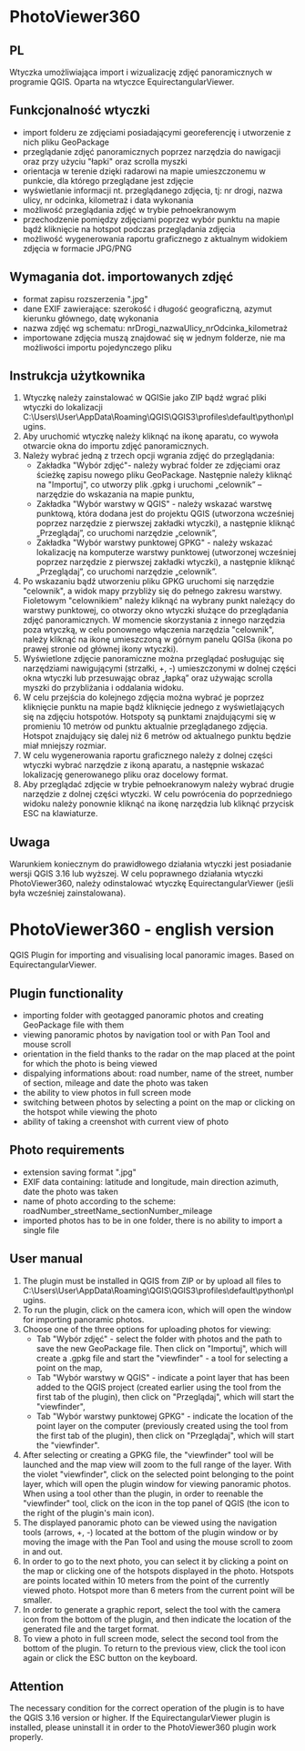 # PhotoViewer360

## PL
Wtyczka umożliwiająca import i wizualizację zdjęć panoramicznych w programie QGIS. Oparta na wtyczce EquirectangularViewer.

## Funkcjonalność wtyczki
* import folderu ze zdjęciami posiadającymi georeferencję i utworzenie z nich pliku GeoPackage 
* przeglądanie zdjęć panoramicznych poprzez narzędzia do nawigacji oraz przy użyciu "łapki" oraz scrolla myszki
* orientacja w terenie dzięki radarowi na mapie umieszczonemu w punkcie, dla którego przeglądane jest zdjęcie
* wyświetlanie informacji nt. przeglądanego zdjęcia, tj: nr drogi, nazwa ulicy, nr odcinka, kilometraż i data wykonania
* możliwość przeglądania zdjęć w trybie pełnoekranowym
* przechodzenie pomiędzy zdjęciami poprzez wybór punktu na mapie bądź kliknięcie na hotspot podczas przeglądania zdjęcia
* możliwość wygenerowania raportu graficznego z aktualnym widokiem zdjęcia w formacie JPG/PNG

## Wymagania dot. importowanych zdjęć
* format zapisu rozszerzenia ".jpg"
* dane EXIF zawierające: szerokość i długość geograficzną, azymut kierunku głównego, datę wykonania
* nazwa zdjęć wg schematu: nrDrogi_nazwaUlicy_nrOdcinka_kilometraż
* importowane zdjęcia muszą znajdować się w jednym folderze, nie ma możliwości importu pojedynczego pliku

## Instrukcja użytkownika
1. Wtyczkę należy zainstalować w QGISie jako ZIP bądź wgrać pliki wtyczki do lokalizacji C:\Users\User\AppData\Roaming\QGIS\QGIS3\profiles\default\python\plugins.
2. Aby uruchomić wtyczkę należy kliknąć na ikonę aparatu, co wywoła otwarcie okna do importu zdjęć panoramicznych.
3. Należy wybrać jedną z trzech opcji wgrania zdjęć do przeglądania:
    - Zakładka "Wybór zdjęć"- należy wybrać folder ze zdjęciami oraz ścieżkę zapisu nowego pliku GeoPackage. Następnie należy kliknąć na "Importuj", co utworzy plik .gpkg i uruchomi „celownik” – narzędzie do wskazania na mapie punktu,
    - Zakładka "Wybór warstwy w QGIS" - należy wskazać warstwę punktową, która dodana jest do projektu QGIS (utworzona wcześniej poprzez narzędzie z pierwszej zakładki wtyczki), a następnie kliknąć „Przeglądaj”, co uruchomi narzędzie „celownik”,
    - Zakładka "Wybór warstwy punktowej GPKG" - należy wskazać lokalizację na komputerze warstwy punktowej (utworzonej wcześniej poprzez narzędzie z pierwszej zakładki wtyczki), a następnie kliknąć „Przeglądaj”, co uruchomi narzędzie „celownik”.
4. Po wskazaniu bądź utworzeniu pliku GPKG uruchomi się narzędzie "celownik", a widok mapy przybliży się do pełnego zakresu warstwy. Fioletowym "celownikiem" należy kliknąć na wybrany punkt należący do warstwy punktowej, co otworzy okno wtyczki służące do przeglądania zdjęć panoramicznych. W momencie skorzystania z innego narzędzia poza wtyczką, w celu ponownego włączenia narzędzia "celownik", należy kliknąć na ikonę umieszczoną w górnym panelu QGISa (ikona po prawej stronie od głównej ikony wtyczki).
5. Wyświetlone zdjęcie panoramiczne można przeglądać posługując się narzędziami nawigującymi (strzałki, +, -) umieszczonymi w dolnej części okna wtyczki lub przesuwając obraz „łapką” oraz używając scrolla myszki do przybliżania i oddalania widoku. 
6. W celu przejścia do kolejnego zdjęcia można wybrać je poprzez kliknięcie punktu na mapie bądź kliknięcie jednego z wyświetlających się na zdjęciu hotspotów. Hotspoty są punktami znajdującymi się w promieniu 10 metrów od punktu aktualnie przeglądanego zdjęcia. Hotspot znajdujący się dalej niż 6 metrów od aktualnego punktu będzie miał mniejszy rozmiar.
7. W celu wygenerowania raportu graficznego należy z dolnej części wtyczki wybrać narzędzie z ikoną aparatu, a następnie wskazać lokalizację generowanego pliku oraz docelowy format.
8. Aby przeglądać zdjęcie w trybie pełnoekranowym należy wybrać drugie narzędzie z dolnej części wtyczki. W celu powrócenia do poprzedniego widoku należy ponownie kliknąć na ikonę narzędzia lub kliknąć przycisk ESC na klawiaturze.

## Uwaga
Warunkiem koniecznym do prawidłowego działania wtyczki jest posiadanie wersji QGIS 3.16 lub wyższej.
W celu poprawnego działania wtyczki PhotoViewer360, należy odinstalować wtyczkę EquirectangularViewer (jeśli była wcześniej zainstalowana).


# PhotoViewer360 - english version
QGIS Plugin for importing and visualising local panoramic images. Based on EquirectangularViewer.

## Plugin functionality
* importing folder with geotagged panoramic photos and creating GeoPackage file with them
* viewing panoramic photos by navigation tool or with Pan Tool and mouse scroll
* orientation in the field thanks to the radar on the map placed at the point for which the photo is being viewed
* dispalying informations about: road number, name of the street, number of section, mileage and date the photo was taken
* the ability to view photos in full screen mode
* switching between photos by selecting a point on the map or clicking on the hotspot while viewing the photo
* ability of taking a creenshot with current view of photo

## Photo requirements
* extension saving format ".jpg"
* EXIF data containing: latitude and longitude, main direction azimuth, date the photo was taken
* name of photo according to the scheme: roadNumber_streetName_sectionNumber_mileage
* imported photos has to be in one folder, there is no ability to import a single file

## User manual
1. The plugin must be installed in QGIS from ZIP or by upload all files to C:\Users\User\AppData\Roaming\QGIS\QGIS3\profiles\default\python\plugins.
2. To run the plugin, click on the camera icon, which will open the window for importing panoramic photos.
3. Choose one of the three options for uploading photos for viewing:
    - Tab "Wybór zdjęć" - select the folder with photos and the path to save the new GeoPackage file. Then click on "Importuj", which will create a .gpkg file and start the "viewfinder" - a tool for selecting a point on the map,
    - Tab "Wybór warstwy w QGIS" - indicate a point layer that has been added to the QGIS project (created earlier using the tool from the first tab of the plugin), then click on "Przeglądaj", which will start the "viewfinder",
    - Tab "Wybór warstwy punktowej GPKG" - indicate the location of the point layer on the computer (previously created using the tool from the first tab of the plugin), then click on "Przeglądaj", which will start the "viewfinder".
4. After selecting or creating a GPKG file, the "viewfinder" tool will be launched and the map view will zoom to the full range of the layer. With the violet "viewfinder", click on the selected point belonging to the point layer, which will open the plugin window for viewing panoramic photos. When using a tool other than the plugin, in order to reenable the "viewfinder" tool, click on the icon in the top panel of QGIS (the icon to the right of the plugin's main icon).
5. The displayed panoramic photo can be viewed using the navigation tools (arrows, +, -) located at the bottom of the plugin window or by moving the image with the Pan Tool and using the mouse scroll to zoom in and out.
6. In order to go to the next photo, you can select it by clicking a point on the map or clicking one of the hotspots displayed in the photo. Hotspots are points located within 10 meters from the point of the currently viewed photo. Hotspot more than 6 meters from the current point will be smaller.
7. In order to generate a graphic report, select the tool with the camera icon from the bottom of the plugin, and then indicate the location of the generated file and the target format.
8. To view a photo in full screen mode, select the second tool from the bottom of the plugin. To return to the previous view, click the tool icon again or click the ESC button on the keyboard.

## Attention
The necessary condition for the correct operation of the plugin is to have the QGIS 3.16 version or higher.
If the EquirectangularViewer plugin is installed, please uninstall it in order to the PhotoViewer360 plugin work properly.
